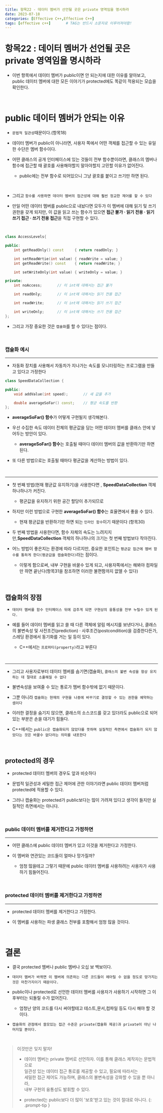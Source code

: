 ```yaml
---
title: 항목22 - 데이터 멤버가 선언될 곳은 private 영역임을 명시하라
date: 2023-07-18
categories: [Effective C++,Effective C++]
tags: [effective c++]		# TAG는 반드시 소문자로 이루어져야함!
---
```


**항목22 : 데이터 멤버가 선언될 곳은 private 영역임을 명시하라**
===============

* 이번 항목에서 데이터 멤버가 public이면 안 되는지에 대한 이유를 알아보고, public 데이터 멤버에 대한 모든 이야기가 protected에도 똑같이 적용되는 모습을 확인한다.

<br>

public 데이터 멤버가 안되는 이유
=============


*  `문법적 일관성`때문이다.(항목18)

* 데이터 멤버가 public이 아니라면, 사용자 쪽에서 어떤 객체를 접근할 수 있는 유일한 수단은 멤버 함수이다.

* 어떤 클래스의 공개 인터페이스에 있는 것들이 전부 함수뿐이라면, 클래스의 멤버나 함수에 접근할 때 괄호를 사용해야할지 말아야할지 고민할 이유가 없어진다.

  * public에는 전부 함수로 되어있으니 그냥 괄호를 붙이고 쓰기만 하면 된다.

<br>

* 그리고 `함수를 사용하면 데이터 멤버의 접근성에 대해 훨씬 정교한 제어를 할 수 있다`

* 만일 어떤 데이터 멤버를 public으로 내놨다면 모두가 이 멤버에 대해 읽기 및 쓰기 권한을 갖게 되지만, 이 값을 읽고 쓰는 함수가 있으면 **접근 불가 · 읽기 전용 · 읽기 쓰기 접근 · 쓰기 전용 접근**을 직접 구현할 수 있다.

<br>

```c++
class AccessLevels{

public:
    int getReadOnly() const     { return readOnly; }

    int setReadWrtie(int value) { readWrite = value; } 
    int getReadWrite() const    { return readWrite; }

    int setWriteOnly(int value) { writeOnly = value; }

private:
    int noAccess;       // 이 int에 대해서는 접근 불가

    int readOnly;       // 이 int에 대해서는 읽기 전용 접근

    int readWrite;      // 이 int에 대해서는 읽기 쓰기 접근

    int writeOnly;      // 이 int에 대해서는 쓰기 전용 접근
};
```

* 그리고 가장 중요한 것은 `캡슐화`를 할 수 있다는 점이다.

<br>


### 캡슐화 예시
-----------------

* 자동화 장치를 사용해서 자동차가 지나가는 속도를 모니터링하는 프로그램을 만들고 있다고 가정한다

```c++
class SpeedDataCollection {

public:
    void addValue(int speed);       // 새 값을 추가

    double averageSoFar() const;    // 평균 속도를 반환
};
```

* **averageSoFar() 함수**가 어떻게 구현될지 생각해본다.

* 우선 수집한 속도 데이터 전체의 평균값을 담는 어떤 데이터 멤버를 클래스 안에 넣어두는 방안이 있다.

  * **averageSoFar() 함수**는 호출될 때마다 데이터 멤버의 값을 반환하기만 하면 된다.

* 또 다른 방법으로는 호출될 때마다 평균값을 계산하는 방법이 있다.

<br>

-----------

* 첫 번째 방법(현재 평균값 유지하기)을 사용한다면 , **SpeedDataCollection** 객체 하나하나가 커진다.

  * 평균값을 유지하기 위한 공간 할당이 추가되므로

* 하지만  이런 방법으로 구현한 **averageSoFar() 함수**는 효율면에서 좋을 수 있다.

  * 현재 평균값을 반환하기만 하면 되는 `인라인 함수`이기 때문이다 (항목30)


* 두 번째 방법을 사용한다면, 함수 자체의 속도는 느려지지만,**SpeedDataCollection** 객체의 하나하나의 크기는 첫 번째 방법보다 작아진다.

* 어느 방법이 좋은지는 환경에 따라 다르지만, 중요한 포인트는 `평균값 접근에 멤버 함수를 통하게 한다(평균값을 캡슐화한다)`라는 점이다.

  * 이렇게 함으로써, 내부 구현을 바꿀수 있게 되고, 사용자쪽에서는 해봐야 컴파일만 하면 끝난다(항목31을 참조하면 이러한 불편함까지 없앨 수 있다)

<br>

## 캡슐화의 장점

* `데이터 멤버를 함수 인터페이스 뒤에 감추게 되면 구현상의 융통성을 전부 누릴수 있게 된다.`

* 예를 들어 데이터 멤버를 읽고 쓸 때 다른 객체에 알림 메시지를 보낸다거나, 클래스의 불변속성 및 사전조건(prediction) · 사후조건(postcondition)을 검증한다든가, 스레딩 환경에서 동기화를 거는 일 등이 있다.

  * C++에서는 `프로퍼티(property)`라고 부른다


<br>


---------

* 그리고 사용자로부터 데이터 멤버를 숨기면(캡슐화), `클래스의 불변 속성을 항상 유지하는 데 절대로 소홀해질 수 없다`

* 불변속성을 보여줄 수 있는 통로가 멤버 함수밖에 없기 때문이다.

* 그뿐 아니라 `캡슐화는 현재의 구현을 나중에 바꾸기로 결정할 수 있는 권한을 예약하는 셈이다`

* 이러한 결정을 숨기지 않으면, 클래스의 소스코드를 갖고 있더라도 public으로 되어 있는 부분은 손을 대기가 힘들다.

* C++에서는 `public은 캡슐화되지 않았다를 뜻하며 실질적인 측면에서 캡슐화가 되지 않았다는 것은 바꿀수 없다라는 의미를 내포한다`

<br>

**protected의 경우**
-------

* protected 데이터 멤버의 경우도 앞과 비슷하다

* 문법적 일관성과 세밀한 접근 제어에 관한 이야기라면 public 데이터 멤버처럼 protected에 적용할 수 있다.

* 그러나 캡슐화는 protected가 public보다는 많이 가려져 있다고 생각이 들지만 실질적인 측면에서는 아니다.

<br>

### public 데이터 멤버를 제거한다고 가정하면
------------


* 어떤 클래스에 public 데이터 멤버가 있고 이것을 제거한다고 가정한다.

* 이 멤버와 연관있는 코드들이 얼마나 망가질까?

  * 엄청 많을테고 그렇기 때문에 public 데이터 멤버를 사용하려는 사용자가 사용하기 힘들어진다.

<br>

### protected 데이터 멤버를 제거한다고 가정하면
--------------

* protected 데이터 멤버를 제거한다고 가정한다.

* 이 멤버를 사용하는 파생 클래스 전부를 포함해서 엄청 많을 것이다.

<br>

**결론**
===================

* 결국 protected 멤버나 public 멤버나 오십 보 백보이다.

* `데이터 멤버가 바뀌면 이 멤버에 의존하는 다른 코드들이 헤아릴 수 없을 정도로 망가지는 것은 마찬가지이기 때문이다.`

* public이나 protected로 선언한 데이터 멤버를 사용자가 사용하기 시작하면 그 이후부터는 되돌릴 수가 없어진다.

  * 엄청난 양의 코드를 다시 써야할테고 테스트,문서,컴파일 등도 다시 해야 할 것이다.


* `캡슐화의 관점에서 쓸모있는 접근 수준은 private(캡슐화 제공)과 private이 아닌 나머지일 뿐이다.`


<br>


> 이것만은 잊지 말자!
> * 데이터 멤버는 private 멤버로 선언하자. 이를 통해 클래스 제작자는 문법적으로
> <br> 일관성 있는 데이터 접근 통로를 제공할 수 있고, 필요에 따라서는<br>
> 세밀한 접근 제어도 가능하며, 클래스의 불변속성을 강화할 수 있을 뿐 아니라,<Br>
> 내부 구현의 융통성도 발휘할 수 있다.
>
> * protected는 public보다 더 많이 '보호'받고 있는 것이 절대로 아니다.
{: .prompt-tip }

